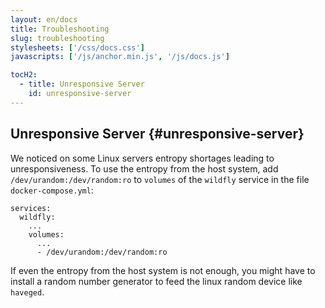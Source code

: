 ```yaml
---
layout: en/docs
title: Troubleshooting
slug: troubleshooting
stylesheets: ['/css/docs.css']
javascripts: ['/js/anchor.min.js', '/js/docs.js']

tocH2:
  - title: Unresponsive Server
    id: unresponsive-server
---
```

## Unresponsive Server {#unresponsive-server}
We noticed on some Linux servers entropy shortages leading to unresponsiveness. To use the entropy from the host system, add `/dev/urandom:/dev/random:ro` to `volumes` of the `wildfly` service in the file `docker-compose.yml`:

```
services:
  wildfly:
    ...
    volumes:
      ...
      - /dev/urandom:/dev/random:ro
```

If even the entropy from the host system is not enough, you might have to install a random number generator to feed the linux random device like `haveged`.

